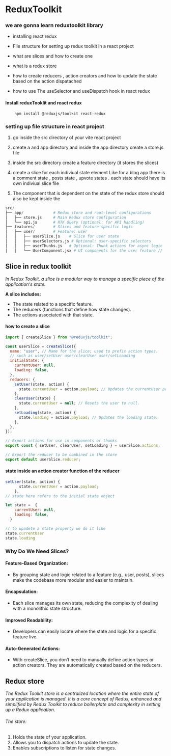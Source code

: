 # ReduxToolkit

### we are gonna learn reduxtoolkit library

- installing react redux
- File structure for setting up redux toolkit in a react project

- what are slices and how to create one
- what is a redux store
- how to create reducers , action creators and how to update the state based on the action dispatached
- how to use The useSelector and useDispatch hook in react redux

#### Install reduxTooklit and react redux

```terminal
    npm install @reduxjs/toolkit react-redux
```

### setting up file structure in react project

1.  go inside the src directory of your vite react project

2.  create a and app directory and inside the app directory create a store.js file
3.  inside the src directory create a feature directory (it stores the slices)
4.  create a slice for each indiviual state element Like for a blog app there is a comment state , posts state , upvote states . each state should have its own indiviual slice file
5.  The component that is dependent on the state of the redux store should also be kept inside the

```python
src/
├── app/             # Redux store and root-level configurations
│   ├── store.js     # Main Redux store configuration
│   └── api.js       # RTK Query (optional: for API handling)
├── features/        # Slices and feature-specific logic
│   ├── user/        # Feature: user
│   │   ├── userSlice.js    # Slice for user state
│   │   ├── userSelectors.js # Optional: user-specific selectors
│   │   ├── userThunks.js   # Optional: Thunk actions for async logic
│   │   └── UserComponent.jsx # UI components for the user feature //
```

## Slice in redux toolkit

_In Redux Toolkit, a slice is a modular way to manage a specific piece of the application's state._

**A slice includes:**

- The state related to a specific feature.
- The reducers (functions that define how state changes).
- The actions associated with that state.

#### how to create a slice

```javascript
import { createSlice } from "@reduxjs/toolkit";

const userSlice = createSlice({
  name: "user", // Name for the slice; used to prefix action types.
  // such as user/setUser user/clearUser user/setLoaading
  initialState: {
    currentUser: null,
    loading: false,
  },
  reducers: {
    setUser(state, action) {
      state.currentUser = action.payload; // Updates the currentUser property.
    },
    clearUser(state) {
      state.currentUser = null; // Resets the user to null.
    },
    setLoading(state, action) {
      state.loading = action.payload; // Updates the loading state.
    },
  },
});

// Export actions for use in components or thunks
export const { setUser, clearUser, setLoading } = userSlice.actions;

// Export the reducer to be combined in the store
export default userSlice.reducer;
```

#### state inside an action creator function of the reducer

```js
setUser(state, action) {
      state.currentUser = action.payload;
    },
// state here refers to the initial state object

let state =  {
    currentUser: null,
    loading: false,
  }

// to upadete a state property we do it like
state.currentUser
state.loading

```

### Why Do We Need Slices?

#### Feature-Based Organization:

- By grouping state and logic related to a feature (e.g., user, posts), slices make the codebase more modular and easier to maintain.

#### Encapsulation:

- Each slice manages its own state, reducing the complexity of dealing with a monolithic state structure.

#### Improved Readability:

- Developers can easily locate where the state and logic for a specific feature live.

#### Auto-Generated Actions:

- With createSlice, you don’t need to manually define action types or action creators. They are automatically created based on the reducers.

## Redux store

_The Redux Toolkit store is a centralized location where the entire state of your application is managed. It is a core concept of Redux, enhanced and simplified by Redux Toolkit to reduce boilerplate and complexity in setting up a Redux application._

###### The store:

1. Holds the state of your application.
2. Allows you to dispatch actions to update the state.
3. Enables subscriptions to listen for state changes.
